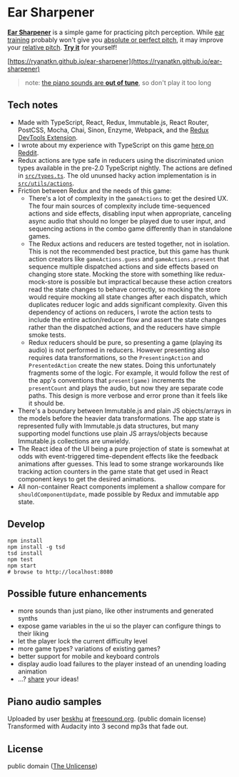 # Ear Sharpener

[__Ear Sharpener__](https://ryanatkn.github.io/ear-sharpener) is a
simple game for practicing pitch perception.
While [ear training](https://en.wikipedia.org/wiki/Ear_training) probably won't give
you [absolute or perfect pitch](https://en.wikipedia.org/wiki/Absolute_pitch), it may improve
your [relative pitch](https://en.wikipedia.org/wiki/Relative_pitch).
[__Try it__](https://ryanatkn.github.io/ear-sharpener) for yourself!

[https://ryanatkn.github.io/ear-sharpener](https://ryanatkn.github.io/ear-sharpener)

> note:
> [the piano sounds are **out of tune**](https://github.com/ryanatkn/ear-sharpener/issues/2),
> so don't play it too long

## Tech notes
- Made with TypeScript, React, Redux, Immutable.js, React Router, PostCSS, Mocha, Chai, Sinon,
  Enzyme, Webpack, and the [Redux DevTools Extension](https://github.com/zalmoxisus/redux-devtools-extension).
- I wrote about my experience with TypeScript on this
  game [here on Reddit](https://www.reddit.com/r/typescript/comments/4oa3gz/a_summary_of_my_experience_working_with/).
- Redux actions are type safe in reducers using the discriminated union types
  available in the pre-2.0 TypeScript nightly.
  The actions are defined in [`src/types.ts`](https://github.com/ryanatkn/ear-sharpener/blob/main/src/types.ts).
  The old ununsed hacky action implementation is in
  [`src/utils/actions`](https://github.com/ryanatkn/ear-sharpener/blob/main/src/utils/actions/index.ts).
- Friction between Redux and the needs of this game:
    - There's a lot of complexity in the `gameActions` to get the desired UX.
      The four main sources of complexity include time-sequenced actions and side effects,
      disabling input when appropriate, canceling async audio that should no longer be played due
      to user input, and sequencing actions in the combo game differently than in standalone games.
    - The Redux actions and reducers are tested together, not in isolation.
      This is not the recommended best practice,
      but this game has thunk action creators like `gameActions.guess` and `gameActions.present`
      that sequence multiple dispatched actions and side effects based on changing store state.
      Mocking the store with something like redux-mock-store is possible but impractical
      because these action creators read the state changes to behave correctly,
      so mocking the store would require mocking all state changes after each dispatch,
      which duplicates reducer logic and adds significant complexity.
      Given this dependency of actions on reducers,
      I wrote the action tests to include the entire action/reducer flow
      and assert the state changes rather than the dispatched actions,
      and the reducers have simple smoke tests.
    - Redux reducers should be pure,
      so presenting a game (playing its audio) is not performed in reducers.
      However presenting also requires data transformations,
      so the `PresentingAction` and `PresentedAction` create the new states.
      Doing this unfortunately fragments some of the logic.
      For example, it would follow the rest of the app's conventions that `present(game)`
      increments the `presentCount` and plays the audio, but now they are separate code paths.
      This design is more verbose and error prone than it feels like it should be.
- There's a boundary between Immutable.js and plain JS objects/arrays in the models
  before the heavier data transformations.
  The app state is represented fully with Immutable.js data structures,
  but many supporting model functions use plain JS arrays/objects
  because Immutable.js collections are unwieldy.
- The React idea of the UI being a pure projection of state
  is somewhat at odds with event-triggered time-dependent effects
  like the feedback animations after guesses.
  This lead to some strange workarounds like tracking action counters in the game state
  that get used in React component keys to get the desired animations.
- All non-container React components implement a shallow compare for `shouldComponentUpdate`,
  made possible by Redux and immutable app state.

## Develop

    npm install
    npm install -g tsd
    tsd install
    npm test
    npm start
    # browse to http://localhost:8080

## Possible future enhancements
- more sounds than just piano, like other instruments and generated synths
- expose game variables in the ui so the player can configure things to their liking
- let the player lock the current difficulty level
- more game types? variations of existing games?
- better support for mobile and keyboard controls
- display audio load failures to the player instead of an unending loading animation
- ...? [share](https://github.com/ryanatkn/ear-sharpener/issues) your ideas!

## Piano audio samples

Uploaded by user [beskhu](https://www.freesound.org/people/beskhu/)
at [freesound.org](https://www.freesound.org/search/?q=piano&f=grouping_pack%3A%2217088_Upright+piano+multisamples%22&s=score+desc&advanced=0&g=1).
(public domain license) Transformed with Audacity into 3 second mp3s that fade out.

## License

public domain ([The Unlicense](license))
